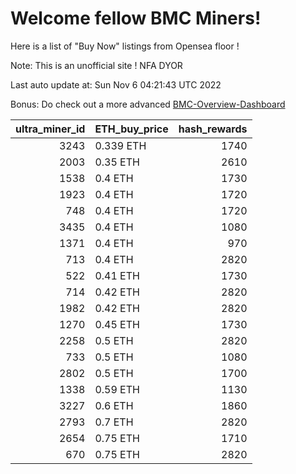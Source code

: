# Welcome fellow BMC Miners!
Here is a list of "Buy Now" listings from Opensea floor !

Note: This is an unofficial site ! NFA DYOR

Last auto update at: Sun Nov  6 04:21:43 UTC 2022

Bonus: Do check out a more advanced [BMC-Overview-Dashboard](https://dune.com/defifunk/BMC-Overview-Dashboard)


|   ultra_miner_id | ETH_buy_price   |   hash_rewards |
|-----------------:|:----------------|---------------:|
|             3243 | 0.339 ETH       |           1740 |
|             2003 | 0.35 ETH        |           2610 |
|             1538 | 0.4 ETH         |           1730 |
|             1923 | 0.4 ETH         |           1720 |
|              748 | 0.4 ETH         |           1720 |
|             3435 | 0.4 ETH         |           1080 |
|             1371 | 0.4 ETH         |            970 |
|              713 | 0.4 ETH         |           2820 |
|              522 | 0.41 ETH        |           1730 |
|              714 | 0.42 ETH        |           2820 |
|             1982 | 0.42 ETH        |           2820 |
|             1270 | 0.45 ETH        |           1730 |
|             2258 | 0.5 ETH         |           2820 |
|              733 | 0.5 ETH         |           1080 |
|             2802 | 0.5 ETH         |           1700 |
|             1338 | 0.59 ETH        |           1130 |
|             3227 | 0.6 ETH         |           1860 |
|             2793 | 0.7 ETH         |           2820 |
|             2654 | 0.75 ETH        |           1710 |
|              670 | 0.75 ETH        |           2820 |